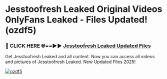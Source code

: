 # Jesstoofresh Leaked Original Videos 0nlyFans Leaked - Files Updated! (ozdf5)

<h3>🔴 CLICK HERE 🌐==►► <a href="https://tinyurl.com/2m67pmp6" rel="nofollow">Jesstoofresh Leaked Updated Files</a></h3>

Get Jesstoofresh Leaked and all content. Now you can access all videos and pictures of Jesstoofresh Leaked. New Updated Files 2025!

[![ozdf5](https://i.imgur.com/H4QAA4z.gif)](https://tinyurl.com/2m67pmp6)